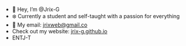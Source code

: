 - 👋 Hey, I’m @Jrix-G
- ❄️ Currently a student and self-taught with a passion for everything
- 👾 My email: jrixweb@gmail.co
- Check out my website: [jrix-g.github.io](https://jrix-g.github.io/)
- ENTJ-T
